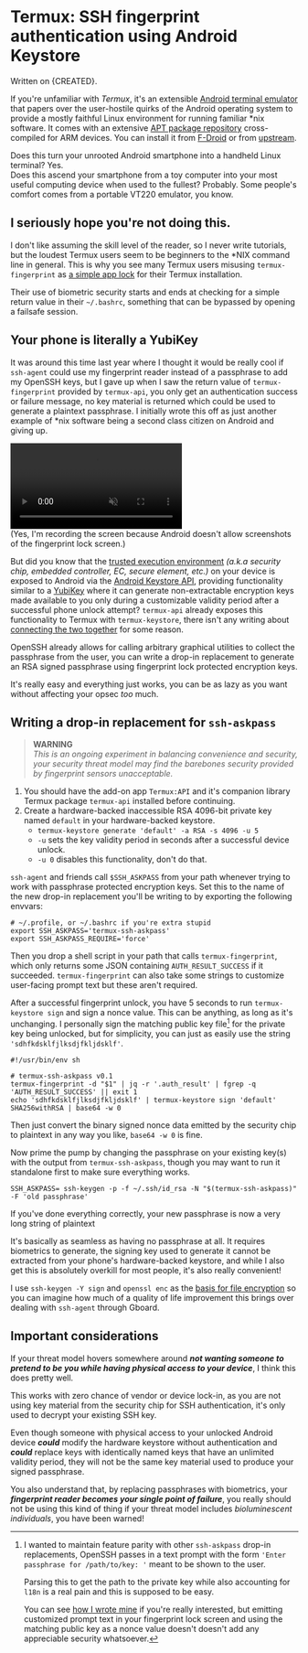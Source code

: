 <!-- written 2023/12/21 -->
# Termux: SSH fingerprint authentication using Android Keystore
Written on {CREATED}.

If you're unfamiliar with _Termux_, it's an extensible [Android terminal emulator](https://termux.dev) that papers over the user-hostile quirks of the Android operating system to provide a mostly faithful Linux environment for running familiar *nix software. It comes with an extensive [APT package repository](https://packages.termux.dev/) cross-compiled for ARM devices.
You can install it from [F-Droid](https://f-droid.org/en/packages/com.termux) or from [upstream](https://github.com/termux/termux-app).

Does this turn your unrooted Android smartphone into a handheld Linux terminal? Yes. <br/>
Does this ascend your smartphone from a toy computer into your most useful computing device when used to the fullest? Probably. Some people's comfort comes from a portable VT220 emulator, you know.

## I seriously hope you're not doing this.
I don't like assuming the skill level of the reader, so I never write tutorials, but the loudest Termux users seem to be beginners to the *NIX command line in general.
This is why you see many Termux users misusing `termux-fingerprint` as [a simple app lock](https://archive.ph/huXAr) for their Termux installation.

Their use of biometric security starts and ends at checking for a simple return value in their `~/.bashrc`, something that can be bypassed by opening a failsafe session.

## Your phone is literally a YubiKey
It was around this time last year where I thought it would be really cool if `ssh-agent` could use my fingerprint reader instead of a passphrase to add my OpenSSH keys, but I gave up when I saw the return value of `termux-fingerprint` provided by `termux-api`, you only get an authentication success or failure message, no key material is returned which could be used to generate a plaintext passphrase. I initially wrote this off as just another example of *nix software being a second class citizen on Android and giving up.

<video loop="loop" autoplay="autoplay" muted="muted">
	<source type="video/webm" src="{DOC_ROOT}/notes/assets/termux-ssh-askpass.webm" />

</video>
<div class="aside">(Yes, I'm recording the screen because Android doesn't allow screenshots of the fingerprint lock screen.)</div>

But did you know that the [trusted execution environment](https://en.wikipedia.org/wiki/Trusted_execution_environment) _(a.k.a security chip, embedded controller, EC, secure element, etc.)_ on your device is exposed to Android via the [Android Keystore API](https://developer.android.com/privacy-and-security/keystore), providing functionality similar to a [YubiKey](https://en.wikipedia.org/wiki/YubiKey) where it can generate non-extractable encryption keys made available to you only during a customizable validity period after a successful phone unlock attempt?
`termux-api` already exposes this functionality to Termux with `termux-keystore`, there isn't any writing about [connecting the two together](https://archive.ph/I6e0K) for some reason.

OpenSSH already allows for calling arbitrary graphical utilities to collect the passphrase from the user, you can write a drop-in replacement to generate an RSA signed passphrase using fingerprint lock protected encryption keys.

It's really easy and everything just works, you can be as lazy as you want without affecting your opsec _too_ much.

## Writing a drop-in replacement for `ssh-askpass`
> **WARNING** <br/>
> _This is an ongoing experiment in balancing convenience and security, your security threat model may find the barebones security provided by fingerprint sensors unacceptable._

1. You should have the add-on app `Termux:API` and it's companion library Termux package `termux-api` installed before continuing.
2. Create a hardware-backed inaccessible RSA 4096-bit private key named `default` in your hardware-backed keystore.
	* `termux-keystore generate 'default' -a RSA -s 4096 -u 5`
	* `-u` sets the key validity period in seconds after a successful device unlock.
	* `-u 0` disables this functionality, don't do that.

`ssh-agent` and friends call `$SSH_ASKPASS` from your path whenever trying to work with passphrase protected encryption keys.
Set this to the name of the new drop-in replacement you'll be writing to by exporting the following envvars:

	# ~/.profile, or ~/.bashrc if you're extra stupid
	export SSH_ASKPASS='termux-ssh-askpass'
	export SSH_ASKPASS_REQUIRE='force'

Then you drop a shell script in your path that calls `termux-fingerprint`, which only returns some JSON containing `AUTH_RESULT_SUCCESS` if it succeeded.
`termux-fingerprint` can also take some strings to customize user-facing prompt text but these aren't required.

After a successful fingerprint unlock, you have 5 seconds to run `termux-keystore sign` and sign a nonce value. This can be anything, as long as it's unchanging.
I personally sign the matching public key file[^1] for the private key being unlocked, but for simplicity, you can just as easily use the string `'sdhfkdsklfjlksdjfkljdsklf'`.

	#!/usr/bin/env sh

	# termux-ssh-askpass v0.1
	termux-fingerprint -d "$1" | jq -r '.auth_result' | fgrep -q 'AUTH_RESULT_SUCCESS' || exit 1
	echo 'sdhfkdsklfjlksdjfkljdsklf' | termux-keystore sign 'default' SHA256withRSA | base64 -w 0

Then just convert the binary signed nonce data emitted by the security chip to plaintext in any way you like, `base64 -w 0` is fine.

[^1]:
	I wanted to maintain feature parity with other `ssh-askpass` drop-in replacements, OpenSSH passes in a text prompt with the form `'Enter passphrase for /path/to/key: '` meant to be shown to the user.

	Parsing this to get the path to the private key while also accounting for `l18n` is a real pain and this is supposed to be easy.

	You can see [how I wrote mine]({GIT_REMOTE}/atelier/blob/master/.local/lib/termux-ssh-askpass) if you're really interested, but emitting customized prompt text in your fingerprint lock screen and using the matching public key as a nonce value doesn't doesn't add any appreciable security whatsoever.


Now prime the pump by changing the passphrase on your existing key(s) with the output from `termux-ssh-askpass`, though you may want to run it standalone first to make sure everything works.

	SSH_ASKPASS= ssh-keygen -p -f ~/.ssh/id_rsa -N "$(termux-ssh-askpass)" -F 'old passphrase'

If you've done everything correctly, your new passphrase is now a very long string of plaintext

It's basically as seamless as having no passphrase at all.
It requires biometrics to generate, the signing key used to generate it cannot be extracted from your phone's hardware-backed keystore, and while I also get this is absolutely overkill for most people, it's also really convenient!

I use `ssh-keygen -Y sign` and `openssl enc` as the [basis for file encryption]({DOC_ROOT}/notes/dotfiles.md#nano) so you can imagine how much of a quality of life improvement this brings over dealing with `ssh-agent` through Gboard.

## Important considerations
If your threat model hovers somewhere around ***not wanting someone to pretend to be you while having physical access to your device***, I think this does pretty well.

This works with zero chance of vendor or device lock-in, as you are not using key material from the security chip for SSH authentication, it's only used to decrypt your existing SSH key.

Even though someone with physical access to your unlocked Android device ***could*** modify the hardware keystore without authentication and ***could*** replace keys with identically named keys that have an unlimited validity period, they will not be the same key material used to produce your signed passphrase.

You also understand that, by replacing passphrases with biometrics, your ***fingerprint reader becomes your single point of failure***, you really should not be using this kind of thing if your threat model includes _bioluminescent individuals_, you have been warned!

